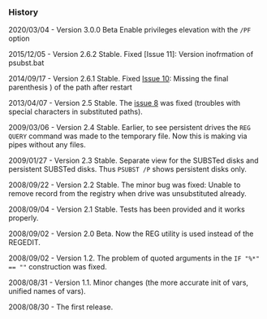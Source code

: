 ### History ###

2020/03/04 - Version 3.0.0 Beta
Enable privileges elevation with the `/PF` option

2015/12/05 - Version 2.6.2 Stable.
Fixed [Issue 11]: Version inofrmation of psubst.bat

2014/09/17 - Version 2.6.1 Stable.
Fixed [Issue 10](https://code.google.com/p/psubst/issues/detail?id=10): Missing the final parenthesis ) of the path after restart

2013/04/07 - Version 2.5 Stable.
The  [issue 8](https://code.google.com/p/psubst/issues/detail?id=8)  was fixed (troubles with special characters in substituted paths).

2009/03/06 - Version 2.4 Stable.
Earlier, to see persistent drives the `REG QUERY` command was made to the temporary file. Now this is making via pipes without any files.

2009/01/27 - Version 2.3 Stable.
Separate view for the SUBSTed disks and persistent SUBSTed disks. Thus `PSUBST /P` shows persistent disks only.

2008/09/22 - Version 2.2 Stable.
The minor bug was fixed: Unable to remove record from the registry when drive was unsubstituted already.

2008/09/04 - Version 2.1 Stable.
Tests has been provided and it works properly.

2008/09/02 - Version 2.0 Beta.
Now the REG utility is used instead of the REGEDIT.

2008/09/02 - Version 1.2.
The problem of quoted arguments in the `IF "%*" == ""` construction was fixed.

2008/08/31 - Version 1.1.
Minor changes (the more accurate init of vars, unified names of vars).

2008/08/30 - The first release.
